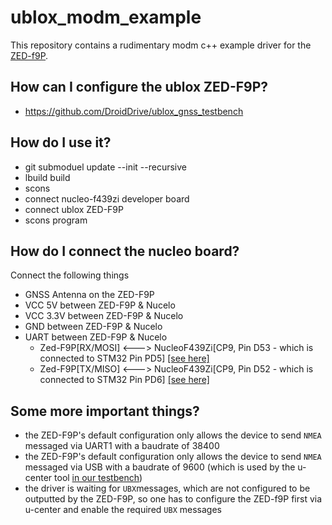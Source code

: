 # ublox_modm_example

This repository contains a rudimentary modm c++ example driver for the [ZED-f9P](https://www.u-blox.com/en/product/zed-f9p-module?lang=de). 

## How can I configure the ublox ZED-F9P?

* https://github.com/DroidDrive/ublox_gnss_testbench

## How do I use it?

* git submoduel update --init --recursive
* lbuild build
* scons
* connect nucleo-f439zi developer board
* connect ublox ZED-F9P 
* scons program

## How do I connect the nucleo board?

Connect the following things

* GNSS Antenna on the ZED-F9P
* VCC 5V between ZED-F9P & Nucelo
* VCC 3.3V between ZED-F9P & Nucelo
* GND between ZED-F9P & Nucelo
* UART between ZED-F9P & Nucelo
  * Zed-F9P[RX/MOSI] <---> NucleoF439Zi[CP9, Pin D53 - which is connected to STM32 Pin PD5] [[see here]](https://www.st.com/resource/en/user_manual/dm00244518-stm32-nucleo144-boards-mb1137-stmicroelectronics.pdf)
  * Zed-F9P[TX/MISO] <---> NucleoF439Zi[CP9, Pin D52 - which is connected to STM32 Pin PD6] [[see here]](https://www.st.com/resource/en/user_manual/dm00244518-stm32-nucleo144-boards-mb1137-stmicroelectronics.pdf)

## Some more important things?

* the ZED-F9P's default configuration only allows the device to send `NMEA` messaged via UART1 with a baudrate of 38400
* the ZED-F9P's default configuration only allows the device to send `NMEA` messaged via USB with a baudrate of 9600 (which is used by the u-center tool [in our testbench](https://github.com/DroidDrive/ublox_gnss_testbench))
* the driver is waiting for `UBX`messages, which are not configured to be outputted by the ZED-F9P, so one has to configure the ZED-f9P first via u-center and enable the required `UBX` messages

